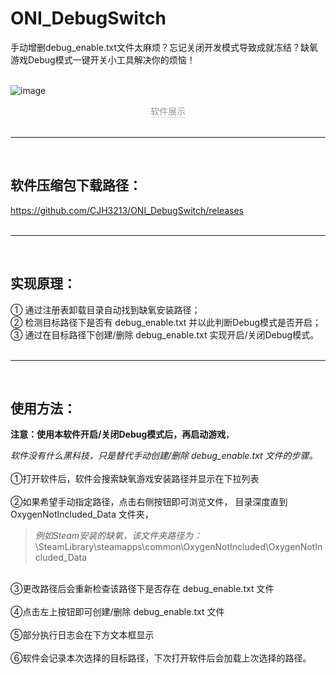 # ONI_DebugSwitch
手动增删debug_enable.txt文件太麻烦？忘记关闭开发模式导致成就冻结？缺氧游戏Debug模式一键开关小工具解决你的烦恼！<br />
<br />

![image](https://github.com/CJH3213/Images-blog/blob/main/%E7%BC%BA%E6%B0%A7%E6%B8%B8%E6%88%8Fdebug%E5%BC%80%E5%85%B3_%E5%9B%BE%E7%89%87/%E8%BD%AF%E4%BB%B6%E7%A4%BA%E4%BE%8B.png?raw=true)
<center>
    <div style="color:#999; 
    border-bottom: 1px solid #d9d9d9;
    display: inline-block;
    ">软件展示</div>
</center>

<br />

***

<br />

## 软件压缩包下载路径：
<https://github.com/CJH3213/ONI_DebugSwitch/releases><br />
<br />

***

<br />

## 实现原理：
① 通过注册表卸载目录自动找到缺氧安装路径；  
② 检测目标路径下是否有 debug_enable.txt 并以此判断Debug模式是否开启；  
③ 通过在目标路径下创建/删除 debug_enable.txt 实现开启/关闭Debug模式。<br />
<br />

***

<br />

## 使用方法：

**注意：使用本软件开启/关闭Debug模式后，再启动游戏**，  

*软件没有什么黑科技，只是替代手动创建/删除 debug_enable.txt 文件的步骤。*<br />
<br />
①打开软件后，软件会搜索缺氧游戏安装路径并显示在下拉列表<br />
<br />
②如果希望手动指定路径，点击右侧按钮即可浏览文件，
目录深度直到 OxygenNotIncluded_Data 文件夹，  

>*例如Steam安装的缺氧，该文件夹路径为：*
\SteamLibrary\steamapps\common\OxygenNotIncluded\OxygenNotIncluded_Data<br />

<br />
③更改路径后会重新检查该路径下是否存在 debug_enable.txt 文件<br />
<br />
④点击左上按钮即可创建/删除 debug_enable.txt 文件<br />
<br />
⑤部分执行日志会在下方文本框显示<br />
<br />
⑥软件会记录本次选择的目标路径，下次打开软件后会加载上次选择的路径。


